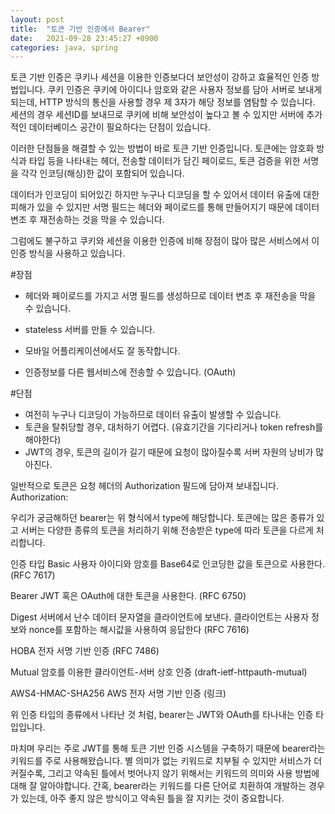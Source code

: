 ```yaml
---
layout: post
title:  "토큰 기반 인증에서 Bearer"
date:   2021-09-28 23:45:27 +0900
categories: java, spring 
---
```


토큰 기반 인증은 쿠키나 세션을 이용한 인증보다더 보안성이 강하고 효율적인 인증 방법입니다. 쿠키 인증은 쿠키에 아이디나 암호와 같은 사용자 정보를 담아 서버로 보내게 되는데, HTTP 방식의 통신을 사용할 경우 제 3자가 해당 정보를 염탐할 수 있습니다. 세션의 경우 세션ID를 보내므로 쿠키에 비해 보안성이 높다고 볼 수 있지만 서버에 추가적인 데이터베이스 공간이 필요하다는 단점이 있습니다.

이러한 단점들을 해결할 수 있는 방법이 바로 토큰 기반 인증입니다.
토큰에는 암호화 방식과 타입 등을 나타내는 헤더, 전송할 데이터가 담긴 페이로드, 토큰 검증을 위한 서명을 각각 인코딩(해싱)한 값이 포함되어 있습니다.

데이터가 인코딩이 되어있긴 하지만 누구나 디코딩을 할 수 있어서 데이터 유출에 대한 피해가 있을 수 있지만 서명 필드는 헤더와 페이로드를 통해 만들어지기 때문에 데이터 변조 후 재전송하는 것을 막을 수 있습니다.

그럼에도 불구하고 쿠키와 세션을 이용한 인증에 비해 장점이 많아 많은 서비스에서 이 인증 방식을 사용하고 있습니다.

#장점
- 헤더와 페이로드를 가지고 서명 필드를 생성하므로 데이터 변조 후 재전송을 막을 수 있습니다.

- stateless 서버를 만들 수 있습니다.

- 모바일 어플리케이션에서도 잘 동작합니다.

- 인증정보를 다른 웹서비스에 전송할 수 있습니다. (OAuth)


#단점
- 여전히 누구나 디코딩이 가능하므로 데이터 유출이 발생할 수 있습니다.
- 토큰을 탈취당할 경우, 대처하기 어렵다. (유효기간을 기다리거나 token refresh를 해야한다)
- JWT의 경우, 토큰의 길이가 길기 때문에 요청이 많아질수록 서버 자원의 낭비가 많아진다.


일반적으로 토큰은 요청 헤더의 Authorization 필드에 담아져 보내집니다.
Authorization: <type> <credentials>

우리가 궁금해하던 bearer는 위 형식에서 type에 해당합니다. 토큰에는 많은 종류가 있고 서버는 다양한 종류의 토큰을 처리하기 위해 전송받은 type에 따라 토큰을 다르게 처리합니다.


인증 타입
Basic
사용자 아이디와 암호를 Base64로 인코딩한 값을 토큰으로 사용한다. (RFC 7617)

Bearer
JWT 혹은 OAuth에 대한 토큰을 사용한다. (RFC 6750)

Digest
서버에서 난수 데이터 문자열을 클라이언트에 보낸다. 클라이언트는 사용자 정보와 nonce를 포함하는 해시값을 사용하여 응답한다 (RFC 7616)

HOBA
전자 서명 기반 인증 (RFC 7486)

Mutual
암호를 이용한 클라이언트-서버 상호 인증 (draft-ietf-httpauth-mutual)

AWS4-HMAC-SHA256
AWS 전자 서명 기반 인증 (링크)


위 인증 타입의 종류에서 나타난 것 처럼, bearer는 JWT와 OAuth를 타나내는 인증 타입입니다.


마치며
우리는 주로 JWT를 통해 토큰 기반 인증 시스템을 구축하기 때문에 bearer라는 키워드를 주로 사용해왔습니다. 별 의미가 없는 키워드로 치부될 수 있지만 서비스가 더 커질수록, 그리고 약속된 틀에서 벗어나지 않기 위해서는 키워드의 의미와 사용 방법에 대해 잘 알아야합니다. 간혹, bearer라는 키워드를 다른 단어로 치환하여 개발하는 경우가 있는데, 아주 좋지 않은 방식이고 약속된 틀을 잘 지키는 것이 중요합니다.